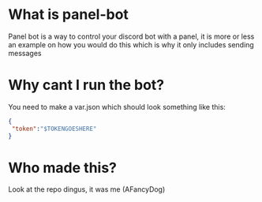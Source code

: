 # What is panel-bot
Panel bot is a way to control your discord bot with a panel, it is more or less an example on how you would do this
which is why it only includes sending messages
# Why cant I run the bot?
You need to make a var.json which should look something like this:
```json
{
 "token":"$TOKENGOESHERE"
}
```
# Who made this?
Look at the repo dingus, it was me (AFancyDog)
